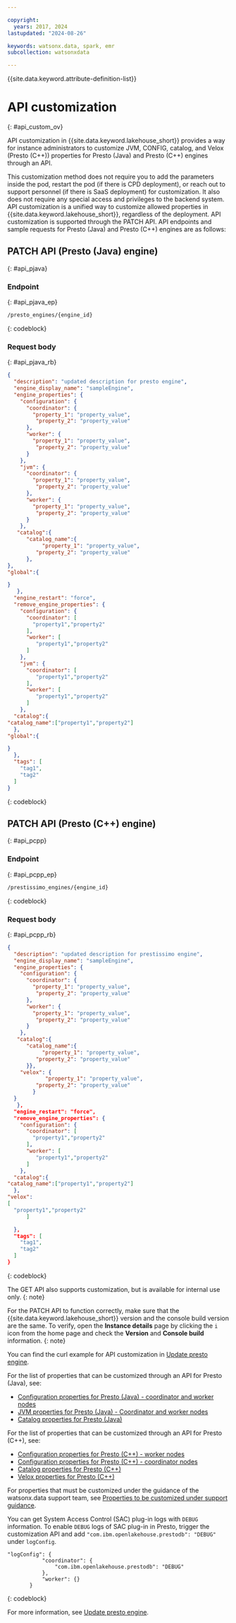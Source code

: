 ```yaml
---

copyright:
  years: 2017, 2024
lastupdated: "2024-08-26"

keywords: watsonx.data, spark, emr
subcollection: watsonxdata

---
```


{{site.data.keyword.attribute-definition-list}}

# API customization
{: #api_custom_ov}

API customization in {{site.data.keyword.lakehouse_short}} provides a way for instance administrators to customize JVM, CONFIG, catalog, and Velox (Presto (C++)) properties for Presto (Java) and Presto (C++) engines through an API.

This customization method does not require you to add the parameters inside the pod, restart the pod (if there is CPD deployment), or reach out to support personnel (if there is SaaS deployment) for customization. It also does not require any special access and privileges to the backend system. API customization is a unified way to customize allowed properties in {{site.data.keyword.lakehouse_short}}, regardless of the deployment. API customization is supported through the PATCH API. API endpoints and sample requests for Presto (Java) and Presto (C++) engines are as follows:

## PATCH API (Presto (Java) engine)
{: #api_pjava}

### Endpoint
{: #api_pjava_ep}

```bash
/presto_engines/{engine_id}
```
{: codeblock}

### Request body
{: #api_pjava_rb}

```json
{
  "description": "updated description for presto engine",
  "engine_display_name": "sampleEngine",
  "engine_properties": {
    "configuration": {
      "coordinator": {
        "property_1": "property_value",
         "property_2": "property_value"
      },
      "worker": {
        "property_1": "property_value",
         "property_2": "property_value"
      }
    },
    "jvm": {
      "coordinator": {
        "property_1": "property_value",
         "property_2": "property_value"
      },
      "worker": {
        "property_1": "property_value",
         "property_2": "property_value"
      }
    },
   "catalog":{
      "catalog_name":{
           "property_1": "property_value",
         "property_2": "property_value"
      },
},
"global":{

}
   },
  "engine_restart": "force",
  "remove_engine_properties": {
    "configuration": {
      "coordinator": [
        "property1","property2"
      ],
      "worker": [
         "property1","property2"
      ]
    },
    "jvm": {
      "coordinator": [
         "property1","property2"
      ],
      "worker": [
         "property1","property2"
      ]
    },
  "catalog":{
"catalog_name":["property1","property2"]
  },
"global":{

}
  },
  "tags": [
    "tag1",
    "tag2"
  ]
}
```
{: codeblock}

## PATCH API (Presto (C++) engine)
{: #api_pcpp}

### Endpoint
{: #api_pcpp_ep}

```bash
/prestissimo_engines/{engine_id}
```
{: codeblock}

### Request body
{: #api_pcpp_rb}

```json
{
  "description": "updated description for prestissimo engine",
  "engine_display_name": "sampleEngine",
  "engine_properties": {
    "configuration": {
      "coordinator": {
        "property_1": "property_value",
         "property_2": "property_value"
      },
      "worker": {
        "property_1": "property_value",
         "property_2": "property_value"
      }
    },
   "catalog":{
      "catalog_name":{
           "property_1": "property_value",
         "property_2": "property_value"
      }},
    "velox": {
			"property_1": "property_value",
         "property_2": "property_value"
		}
  }
   },
  "engine_restart": "force",
  "remove_engine_properties": {
    "configuration": {
      "coordinator": [
        "property1","property2"
      ],
      "worker": [
         "property1","property2"
      ]
    },
  "catalog":{
"catalog_name":["property1","property2"]
  },
"velox":
[
  "property1","property2"
      ]

  },
  "tags": [
    "tag1",
    "tag2"
  ]
}
```
{: codeblock}

The GET API also supports customization, but is available for internal use only.
{: note}

For the PATCH API to function correctly, make sure that the {{site.data.keyword.lakehouse_short}} version and the console build version are the same. To verify, open the **Instance details** page by clicking the `i` icon from the home page and check the **Version** and **Console build** information.
{: note}

You can find the curl example for API customization in [Update presto engine](https://cloud.ibm.com/apidocs/watsonxdata#update-presto-engine).

For the list of properties that can be customized through an API for Presto (Java), see:

- [Configuration properties for Presto (Java) - coordinator and worker nodes](watsonxdata?topic=watsonxdata-api_custom_prm_pjcw)
- [JVM properties for Presto (Java) - Coordinator and worker nodes](watsonxdata?topic=watsonxdata-api_custom_jvm_pjcw)
- [Catalog properties for Presto (Java)](watsonxdata?topic=watsonxdata-api_custom_ctg_pjcw)

For the list of properties that can be customized through an API for Presto (C++), see:

- [Configuration properties for Presto (C++) - worker nodes](watsonxdata?topic=watsonxdata-api_custom_wkr_pcpp)
- [Configuration properties for Presto (C++) - coordinator nodes](watsonxdata?topic=watsonxdata-aapi_custom_pcpp_cood)
- [Catalog properties for Presto (C++)](watsonxdata?topic=watsonxdata-api_custom_pcpp_ctg)
- [Velox properties for Presto (C++)](watsonxdata?topic=watsonxdata-api_custom_pcpp_vlx)

For properties that must be customized under the guidance of the watsonx.data support team, see [Properties to be customized under support guidance](watsonxdata?topic=watsonxdata-api_custom_wkr_pcpp#api_custom_sprt_pcpp).

You can get System Access Control (SAC) plug-in logs with `DEBUG` information. To enable `DEBUG` logs of SAC plug-in in Presto, trigger the customization API and add `"com.ibm.openlakehouse.prestodb": "DEBUG"` under `logConfig`.

```jason
"logConfig": {
           "coordinator": {
               "com.ibm.openlakehouse.prestodb": "DEBUG"
           },
           "worker": {}
       }
```
{: codeblock}

For more information, see [Update presto engine](https://cloud.ibm.com/apidocs/watsonxdata#update-presto-engine).

